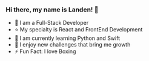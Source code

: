 ### Hi there, my name is Landen! 👋
-  💼 I am a Full-Stack Developer
-  ⭐ My specialty is React and FrontEnd Development
-  🌳 I am currently learning Python and Swift
-  💪 I enjoy new challenges that bring me growth
-  ⚡ Fun Fact: I love Boxing
<!--
**lwalker107/lwalker107** is a ✨ _special_ ✨ repository because its `README.md` (this file) appears on your GitHub profile.

Here are some ideas to get you started:

- 🔭 I’m currently working on ...
- 🌱 I’m currently learning ...
- 👯 I’m looking to collaborate on ...
- 🤔 I’m looking for help with ...
- 💬 Ask me about ...
- 📫 How to reach me: ...
- 😄 Pronouns: ...
- ⚡ Fun fact: ...
-->
